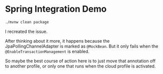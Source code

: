 # Spring Integration Demo

```bash
./mvnw clean package
```

I recreated the issue.

After thinking about it more, it happens because the JpaPollingChannelAdapter is marked as `@MockBean`.
But it only fails when the `@EnableTransactionManagement` is enabled.

So maybe the best course of action here is to just move that annotation off to another profile,
or only one that runs when the cloud profile is activated.